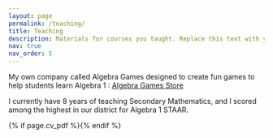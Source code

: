 ```yaml
---
layout: page
permalink: /teaching/
title: Teaching
description: Materials for courses you taught. Replace this text with your description.
nav: true
nav_order: 5
---
```



My own company called Algebra Games designed to create fun games to help students learn Algebra 1 : <a href='https://www.teacherspayteachers.com/Store/Algebra-Games'>Algebra Games Store</a>

I currently have 8 years of teaching Secondary Mathematics, and I scored among the highest in our district for Algebra 1 STAAR.


{% if page.cv_pdf %}<a href="{{ page.cv_pdf | prepend: 'assets/pdf/VoandSantiStat.pdf' | relative_url}}" target="_blank" rel="noopener noreferrer" class="float-right"><i class="fas fa-file-pdf"></i></a>{% endif %}